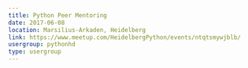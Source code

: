 ```yaml
---
title: Python Peer Mentoring
date: 2017-06-08
location: Marsilius-Arkaden, Heidelberg
link: https://www.meetup.com/HeidelbergPython/events/ntqtsmywjblb/
usergroup: pythonhd
type: usergroup
---
```

